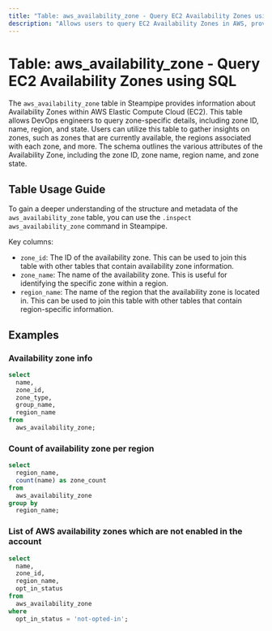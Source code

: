 ```yaml
---
title: "Table: aws_availability_zone - Query EC2 Availability Zones using SQL"
description: "Allows users to query EC2 Availability Zones in AWS, providing details such as zone ID, name, region, and state."
---
```


# Table: aws_availability_zone - Query EC2 Availability Zones using SQL

The `aws_availability_zone` table in Steampipe provides information about Availability Zones within AWS Elastic Compute Cloud (EC2). This table allows DevOps engineers to query zone-specific details, including zone ID, name, region, and state. Users can utilize this table to gather insights on zones, such as zones that are currently available, the regions associated with each zone, and more. The schema outlines the various attributes of the Availability Zone, including the zone ID, zone name, region name, and zone state.

## Table Usage Guide

To gain a deeper understanding of the structure and metadata of the `aws_availability_zone` table, you can use the `.inspect aws_availability_zone` command in Steampipe.

Key columns:

- `zone_id`: The ID of the availability zone. This can be used to join this table with other tables that contain availability zone information.
- `zone_name`: The name of the availability zone. This is useful for identifying the specific zone within a region.
- `region_name`: The name of the region that the availability zone is located in. This can be used to join this table with other tables that contain region-specific information.

## Examples

### Availability zone info

```sql
select
  name,
  zone_id,
  zone_type,
  group_name,
  region_name
from
  aws_availability_zone;
```


### Count of availability zone per region

```sql
select
  region_name,
  count(name) as zone_count
from
  aws_availability_zone
group by
  region_name;
```


### List of AWS availability zones which are not enabled in the account

```sql
select
  name,
  zone_id,
  region_name,
  opt_in_status
from
  aws_availability_zone
where
  opt_in_status = 'not-opted-in';
```
